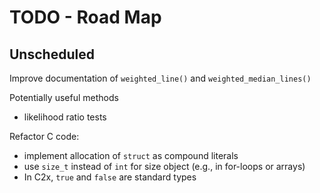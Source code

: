 # TODO - Road Map

## Unscheduled

Improve documentation of `weighted_line()`  and  `weighted_median_lines()`

Potentially useful methods

* likelihood ratio tests

Refactor C code:

* implement allocation of `struct` as compound literals
* use `size_t` instead of `int` for size object (e.g., in for-loops or arrays)
* In C2x, `true` and `false` are standard types

